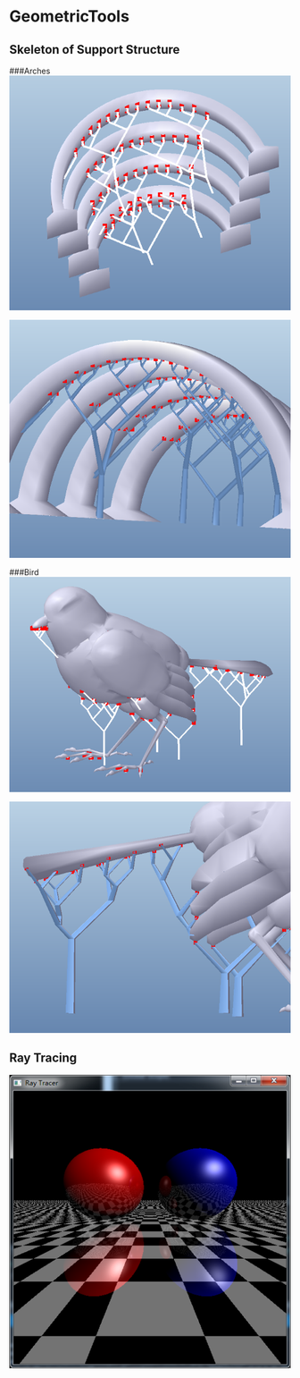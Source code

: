 GeometricTools
==============

Skeleton of Support Structure
-----------------------------

###Arches
![arch](https://github.com/THTBSE/GeometricTools/blob/master/archSupport.bmp)

![archSolid](https://github.com/THTBSE/GeometricTools/blob/master/archSolidSupport.bmp)

###Bird
![bird](https://github.com/THTBSE/GeometricTools/blob/master/birdSupport.bmp)

![birdSolid](https://github.com/THTBSE/GeometricTools/blob/master/birdSolidSupport.bmp)


Ray Tracing
------------
![raytracer](https://github.com/THTBSE/GeometricTools/blob/master/RayTracer/raytracing.bmp)